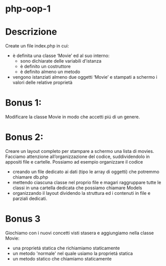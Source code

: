 # php-oop-1

# Descrizione
 Create un file index.php in cui: 
 * è definita una classe ‘Movie’ ed al suo interno:
      * sono dichiarate delle variabili d'istanza
      * è definito un costruttore
      * è definito almeno un metodo
 * vengono istanziati almeno due oggetti ‘Movie’ e stampati a schermo i valori delle relative proprietà
 
# Bonus 1:
Modificare la classe Movie in modo che accetti piú di un genere.

# Bonus 2: 
Creare un layout completo per stampare a schermo una lista di movies.
Facciamo attenzione all’organizzazione del codice, suddividendolo in appositi file e cartelle.
Possiamo ad esempio organizzare il codice
 - creando un file dedicato ai dati (tipo le array di oggetti) che potremmo chiamare db.php
 - mettendo ciascuna classe nel proprio file e magari raggruppare tutte le classi in una cartella dedicata che possiamo chiamare Models
- organizzando il layout dividendo la struttura ed i contenuti in file e parziali dedicati.

# Bonus 3
Giochiamo con i nuovi concetti visti stasera e aggiungiamo nella classe Movie:

 - una proprietá statica che richiamiamo staticamente
 - un metodo 'normale' nel quale usiamo la proprietá statica
 - un metodo statico che chiamiamo staticamente